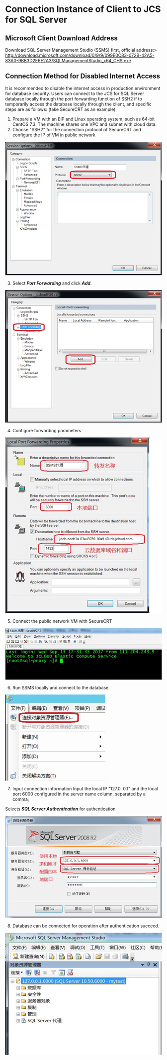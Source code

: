 # Connection Instance of Client to JCS for SQL Server

## Microsoft Client Download Address
Download SQL Server Management Studio (SSMS) first, official address:>
http://download.microsoft.com/download/0/9/9/099E0C83-072B-42A5-83A0-9BB3D2E6E2A3/SQLManagementStudio_x64_CHS.exe

## Connection Method for Disabled Internet Access
It is recommended to disable the internet access in production environment for database security. Users can connect to the JCS for SQL Server database locally through the port forwarding function of SSH2 if to temporarily access the database locally through the client, and specific steps are as follows: (take SecureCRT as an example)

1. Prepare a VM with an EIP and Linux operating system, such as 64-bit CentOS 7.3. The machine shares one VPC and subnet with cloud data.
2. Choose "SSH2" for the connection protocol of SecureCRT and configure the IP of VM in public network

![Connection Instance 1](../../../image/RDS/Client-Connect-1.png)

3. Select ***Port Forwarding*** and click ***Add***.

![Connection Instance 2](../../../image/RDS/Client-Connect-2.png)

4. Configure forwarding parameters

![Connection Instance 3](../../../image/RDS/Client-Connect-3.png)

5. Connect the public network VM with SecureCRT

![Connection Instance 4](../../../image/RDS/Client-Connect-4.png)

6. Run SSMS locally and connect to the database

![Connection Instance 5](../../../image/RDS/Client-Connect-5.png)

7. Input connection information
Input the local IP "127.0. 0.1" and the local port 6000 configured in the server name column, separated by a comma;

Selects ***SQL Server Authentication*** for authentication

![Connection Instance 6](../../../image/RDS/Client-Connect-6.png)

8. Database can be connected for operation after authentication succeed.

![Connection Instance 7](../../../image/RDS/Client-Connect-7.png)


